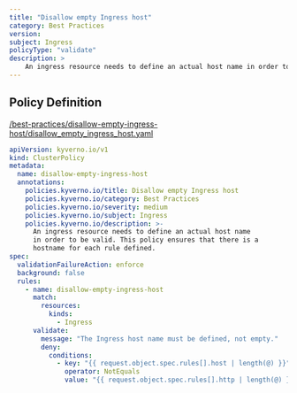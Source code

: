 ```yaml
---
title: "Disallow empty Ingress host"
category: Best Practices
version: 
subject: Ingress
policyType: "validate"
description: >
    An ingress resource needs to define an actual host name in order to be valid. This policy ensures that there is a hostname for each rule defined.
---
```


## Policy Definition
<a href="https://github.com/kyverno/policies/raw/main//best-practices/disallow-empty-ingress-host/disallow_empty_ingress_host.yaml" target="-blank">/best-practices/disallow-empty-ingress-host/disallow_empty_ingress_host.yaml</a>

```yaml
apiVersion: kyverno.io/v1
kind: ClusterPolicy
metadata:
  name: disallow-empty-ingress-host
  annotations:
    policies.kyverno.io/title: Disallow empty Ingress host
    policies.kyverno.io/category: Best Practices
    policies.kyverno.io/severity: medium
    policies.kyverno.io/subject: Ingress
    policies.kyverno.io/description: >-
      An ingress resource needs to define an actual host name
      in order to be valid. This policy ensures that there is a
      hostname for each rule defined.
spec:
  validationFailureAction: enforce
  background: false
  rules:
    - name: disallow-empty-ingress-host
      match:
        resources:
          kinds:
            - Ingress
      validate:
        message: "The Ingress host name must be defined, not empty."
        deny:
          conditions:
            - key: "{{ request.object.spec.rules[].host | length(@) }}"
              operator: NotEquals
              value: "{{ request.object.spec.rules[].http | length(@) }}"
```
